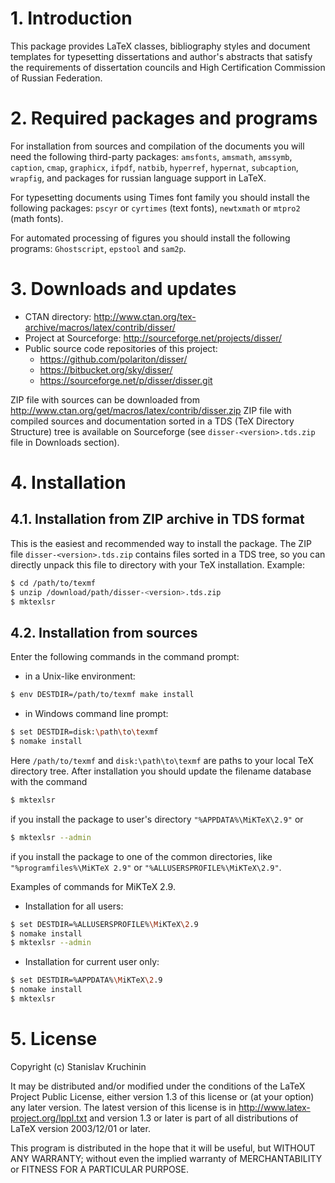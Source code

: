 # 1. Introduction

This package provides LaTeX classes, bibliography styles and document templates for typesetting dissertations and author's abstracts that satisfy the requirements of dissertation councils and High Certification Commission of Russian Federation.

# 2. Required packages and programs

For installation from sources and compilation of the documents you will need the following third-party packages: `amsfonts`, `amsmath`, `amssymb`, `caption`, `cmap`, `graphicx`, `ifpdf`, `natbib`, `hyperref`, `hypernat`, `subcaption`, `wrapfig`, and packages for russian language support in LaTeX.

For typesetting documents using Times font family you should install the following packages: `pscyr` or `cyrtimes` (text fonts), `newtxmath` or `mtpro2` (math fonts).

For automated processing of figures you should install the following programs: `Ghostscript`, `epstool` and `sam2p`.

# 3. Downloads and updates

- CTAN directory: http://www.ctan.org/tex-archive/macros/latex/contrib/disser/
- Project at Sourceforge: http://sourceforge.net/projects/disser/
- Public source code repositories of this project:
	- https://github.com/polariton/disser/
	- https://bitbucket.org/sky/disser/
	- https://sourceforge.net/p/disser/disser.git

ZIP file with sources can be downloaded from http://www.ctan.org/get/macros/latex/contrib/disser.zip
ZIP file with compiled sources and documentation sorted in a TDS (TeX Directory Structure) tree is available on Sourceforge (see `disser-<version>.tds.zip` file in Downloads section).

# 4. Installation
## 4.1. Installation from ZIP archive in TDS format

This is the easiest and recommended way to install the package. The ZIP file `disser-<version>.tds.zip` contains files sorted in a TDS tree, so you can directly unpack this file to directory with your TeX installation.
Example:
```sh
$ cd /path/to/texmf
$ unzip /download/path/disser-<version>.tds.zip
$ mktexlsr
```

## 4.2. Installation from sources

Enter the following commands in the command prompt:
- in a Unix-like environment:
```sh
$ env DESTDIR=/path/to/texmf make install
```
- in Windows command line prompt:
```sh
$ set DESTDIR=disk:\path\to\texmf
$ nomake install
```
Here `/path/to/texmf` and `disk:\path\to\texmf` are paths to your local TeX directory tree. After installation you should update the filename database with the command 
```sh
$ mktexlsr
```
if you install the package to user's directory `"%APPDATA%\MiKTeX\2.9"` or
```sh
$ mktexlsr --admin
```
if you install the package to one of the common directories, like `"%programfiles%\MiKTeX 2.9"` or `"%ALLUSERSPROFILE%\MiKTeX\2.9"`.

Examples of commands for MiKTeX 2.9.

- Installation for all users:
```sh
$ set DESTDIR=%ALLUSERSPROFILE%\MiKTeX\2.9
$ nomake install
$ mktexlsr --admin
```
- Installation for current user only:
```sh
$ set DESTDIR=%APPDATA%\MiKTeX\2.9
$ nomake install
$ mktexlsr
```

# 5. License

Copyright (c) Stanislav Kruchinin

It may be distributed and/or modified under the conditions of the LaTeX Project Public License, either version 1.3 of this license or (at your option) any later version. The latest version of this license is in http://www.latex-project.org/lppl.txt and version 1.3 or later is part of all distributions of LaTeX version 2003/12/01 or later.

This program is distributed in the hope that it will be useful, but WITHOUT ANY WARRANTY; without even the implied warranty of MERCHANTABILITY or FITNESS FOR A PARTICULAR PURPOSE.